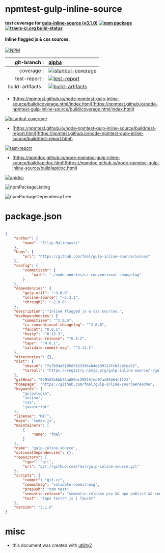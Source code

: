 # npmtest-gulp-inline-source

#### test coverage for  [gulp-inline-source (v3.1.0)](https://github.com/fmal/gulp-inline-source#readme)  [![npm package](https://img.shields.io/npm/v/npmtest-gulp-inline-source.svg?style=flat-square)](https://www.npmjs.org/package/npmtest-gulp-inline-source) [![travis-ci.org build-status](https://api.travis-ci.org/npmtest/node-npmtest-gulp-inline-source.svg)](https://travis-ci.org/npmtest/node-npmtest-gulp-inline-source)

#### Inline flagged js & css sources.

[![NPM](https://nodei.co/npm/gulp-inline-source.png?downloads=true&downloadRank=true&stars=true)](https://www.npmjs.com/package/gulp-inline-source)

| git-branch : | [alpha](https://github.com/npmtest/node-npmtest-gulp-inline-source/tree/alpha)|
|--:|:--|
| coverage : | [![istanbul-coverage](https://npmtest.github.io/node-npmtest-gulp-inline-source/build/coverage.badge.svg)](https://npmtest.github.io/node-npmtest-gulp-inline-source/build/coverage.html/index.html)|
| test-report : | [![test-report](https://npmtest.github.io/node-npmtest-gulp-inline-source/build/test-report.badge.svg)](https://npmtest.github.io/node-npmtest-gulp-inline-source/build/test-report.html)|
| build-artifacts : | [![build-artifacts](https://npmtest.github.io/node-npmtest-gulp-inline-source/glyphicons_144_folder_open.png)](https://github.com/npmtest/node-npmtest-gulp-inline-source/tree/gh-pages/build)|

- [https://npmtest.github.io/node-npmtest-gulp-inline-source/build/coverage.html/index.html](https://npmtest.github.io/node-npmtest-gulp-inline-source/build/coverage.html/index.html)

[![istanbul-coverage](https://npmtest.github.io/node-npmtest-gulp-inline-source/build/screenCapture.buildCi.browser.%252Ftmp%252Fbuild%252Fcoverage.lib.html.png)](https://npmtest.github.io/node-npmtest-gulp-inline-source/build/coverage.html/index.html)

- [https://npmtest.github.io/node-npmtest-gulp-inline-source/build/test-report.html](https://npmtest.github.io/node-npmtest-gulp-inline-source/build/test-report.html)

[![test-report](https://npmtest.github.io/node-npmtest-gulp-inline-source/build/screenCapture.buildCi.browser.%252Ftmp%252Fbuild%252Ftest-report.html.png)](https://npmtest.github.io/node-npmtest-gulp-inline-source/build/test-report.html)

- [https://npmdoc.github.io/node-npmdoc-gulp-inline-source/build/apidoc.html](https://npmdoc.github.io/node-npmdoc-gulp-inline-source/build/apidoc.html)

[![apidoc](https://npmdoc.github.io/node-npmdoc-gulp-inline-source/build/screenCapture.buildCi.browser.%252Ftmp%252Fbuild%252Fapidoc.html.png)](https://npmdoc.github.io/node-npmdoc-gulp-inline-source/build/apidoc.html)

![npmPackageListing](https://npmtest.github.io/node-npmtest-gulp-inline-source/build/screenCapture.npmPackageListing.svg)

![npmPackageDependencyTree](https://npmtest.github.io/node-npmtest-gulp-inline-source/build/screenCapture.npmPackageDependencyTree.svg)



# package.json

```json

{
    "author": {
        "name": "Filip Malinowski"
    },
    "bugs": {
        "url": "https://github.com/fmal/gulp-inline-source/issues"
    },
    "config": {
        "commitizen": {
            "path": "./node_modules/cz-conventional-changelog"
        }
    },
    "dependencies": {
        "gulp-util": "~3.0.6",
        "inline-source": "~5.2.1",
        "through2": "~2.0.0"
    },
    "description": "Inline flagged js & css sources.",
    "devDependencies": {
        "commitizen": "^2.9.6",
        "cz-conventional-changelog": "^2.0.0",
        "faucet": "0.0.1",
        "husky": "^0.13.3",
        "semantic-release": "^6.3.2",
        "tape": "^4.0.1",
        "validate-commit-msg": "^2.12.1"
    },
    "directories": {},
    "dist": {
        "shasum": "fe7b94a3105d3523356ab4e639112fcb2cbfea52",
        "tarball": "https://registry.npmjs.org/gulp-inline-source/-/gulp-inline-source-3.1.0.tgz"
    },
    "gitHead": "029107b8bb75ad09ec295f6fee07ae85b64c1f21",
    "homepage": "https://github.com/fmal/gulp-inline-source#readme",
    "keywords": [
        "gulpplugin",
        "inline",
        "css",
        "javascript"
    ],
    "license": "MIT",
    "main": "index.js",
    "maintainers": [
        {
            "name": "fmal"
        }
    ],
    "name": "gulp-inline-source",
    "optionalDependencies": {},
    "repository": {
        "type": "git",
        "url": "git://github.com/fmal/gulp-inline-source.git"
    },
    "scripts": {
        "commit": "git-cz",
        "commitmsg": "validate-commit-msg",
        "prepush": "npm test",
        "semantic-release": "semantic-release pre && npm publish && semantic-release post",
        "test": "tape test/*.js | faucet"
    },
    "version": "3.1.0"
}
```



# misc
- this document was created with [utility2](https://github.com/kaizhu256/node-utility2)
